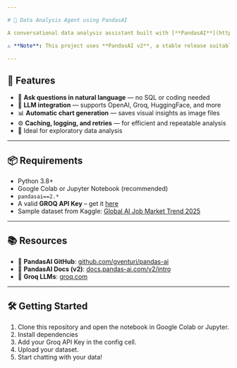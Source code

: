 ```yaml
---

# 🧠 Data Analysis Agent using PandasAI

A conversational data analysis assistant built with [**PandasAI**](https://github.com/gventuri/pandas-ai) (v2) and large language models (LLMs). This tool lets you interact with your CSV datasets using natural language — ask questions, explore patterns, and generate visual insights with ease.

⚠️ **Note**: This project uses **PandasAI v2**, a stable release suitable for production-level demos. While **PandasAI v3.0** is in beta with new features, v2 was selected for its reliability during live webinar demonstrations.

---
```


## 🚀 Features

* 💬 **Ask questions in natural language** — no SQL or coding needed
* 🤖 **LLM integration** — supports OpenAI, Groq, HuggingFace, and more
* 📊 **Automatic chart generation** — saves visual insights as image files
* ⚙️ **Caching, logging, and retries** — for efficient and repeatable analysis
* 🧪 Ideal for exploratory data analysis

---

## 📦 Requirements

* Python 3.8+
* Google Colab or Jupyter Notebook (recommended)
* `pandasai==2.*`
* A valid **GROQ API Key** – get it [here](https://console.groq.com/keys)
* Sample dataset from Kaggle: [Global AI Job Market Trend 2025](https://www.kaggle.com/datasets/pratyushpuri/global-ai-job-market-trend-2025/data)

---

## 📚 Resources

* 🔗 **PandasAI GitHub**: [github.com/gventuri/pandas-ai](https://github.com/gventuri/pandas-ai)
* 📖 **PandasAI Docs (v2)**: [docs.pandas-ai.com/v2/intro](https://docs.pandas-ai.com/v2/intro)
* 🧠 **Groq LLMs**: [groq.com](https://www.groq.com/)

---

## 🛠️ Getting Started

1. Clone this repository and open the notebook in Google Colab or Jupyter.
2. Install dependencies
3. Add your Groq API Key in the config cell.
4. Upload your dataset.
5. Start chatting with your data!
